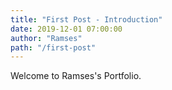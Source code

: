 ```yaml
---
title: "First Post - Introduction"
date: 2019-12-01 07:00:00
author: "Ramses"
path: "/first-post"
---
```


Welcome to Ramses's Portfolio.